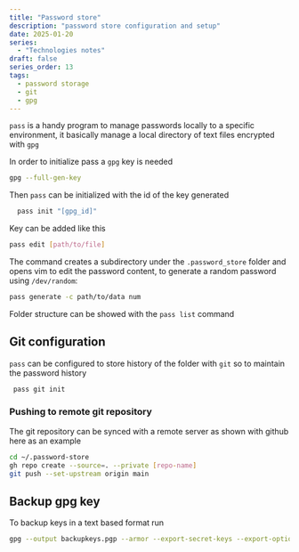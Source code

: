 ```yaml
---
title: "Password store"
description: "password store configuration and setup"
date: 2025-01-20
series:
  - "Technologies notes"
draft: false
series_order: 13
tags:
  - password storage
  - git
  - gpg
---
```


`pass` is a handy program to manage passwords locally to a specific environment, it basically manage a local directory of text files encrypted with `gpg`

In order to initialize pass a `gpg` key is needed

```bash
gpg --full-gen-key
```

Then `pass` can be initialized with the id of the key generated

```bash
  pass init "[gpg_id]"
```

Key can be added like this

```bash
pass edit [path/to/file]
```

The command creates a subdirectory under the `.password_store` folder and opens vim to edit the password content, to generate a random password using `/dev/random`:

```bash
pass generate -c path/to/data num
```

Folder structure can be showed with the `pass list` command

## Git configuration

`pass` can be configured to store history of the folder with `git` so to maintain the password history

```bash
 pass git init
```

### Pushing to remote git repository

The git repository can be synced with a remote server as shown with github here as an example

```bash
cd ~/.password-store
gh repo create --source=. --private [repo-name]
git push --set-upstream origin main
```

## Backup gpg key

To backup keys in a text based format run

```bash
gpg --output backupkeys.pgp --armor --export-secret-keys --export-options export-backup [gpg_id]
```
